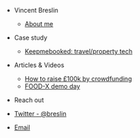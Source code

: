 - Vincent Breslin
  - [About me](/)


- Case study
  - [Keepmebooked: travel/property tech](keepmebooked)

- Articles & Videos
  - [How to raise £100k by crowdfunding](https://medium.com/@breslin/how-we-hacked-our-way-to-100k-by-crowdfunding-6226a59251b)
  - [FOOD-X demo day](food-x-demo)

- Reach out
 - [Twitter - @breslin](https://twitter.com/breslin)
 - [Email](mailto:hello@vincentbreslin.com)
